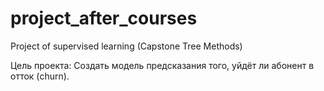 # project_after_courses
Project of supervised learning (Capstone Tree Methods)

Цель проекта: Создать модель предсказания того, уйдёт ли абонент в отток (churn).
